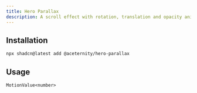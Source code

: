 ```yaml
---
title: Hero Parallax
description: A scroll effect with rotation, translation and opacity animations.
---
```


## Installation

```bash
npx shadcn@latest add @aceternity/hero-parallax
```

## Usage

```tsx showLineNumbers
MotionValue<number>
```
